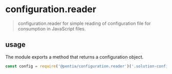 # configuration.reader

> configuration.reader for simple reading of configuration file for consumption in JavaScript files.

## usage
The module exports a method that returns a configuration object.

```javascript
const config = require('@pentia/configuration.reader')('.solution-config.json');
```